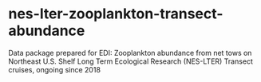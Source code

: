 # nes-lter-zooplankton-transect-abundance
Data package prepared for EDI:
Zooplankton abundance from net tows on Northeast U.S. Shelf Long Term Ecological Research (NES-LTER) Transect cruises, ongoing since 2018
